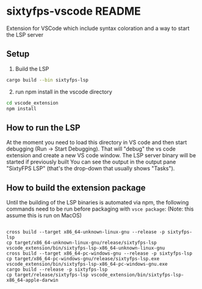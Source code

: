 # sixtyfps-vscode README

Extension for VSCode which include syntax coloration and a way to start the LSP server

## Setup

1. Build the LSP

```sh
cargo build --bin sixtyfps-lsp
```

2. run npm install in the vscode directory

```sh
cd vscode_extension
npm install
```

## How to run the LSP

At the moment you need to load this directory in VS code and then start debugging (Run -> Start Debugging).
That will "debug" the vs code extension and create a new VS code window. The LSP server binary will be started if previously built
You can see the output in the output pane "SixtyFPS LSP" (that's the drop-down that usually shows "Tasks").

## How to build the extension package

Until the building of the LSP binaries is automated via npm, the following commands need to be run before packaging with `vsce package`:
(Note: this assume this is run on MacOS)

```shell

cross build --target x86_64-unknown-linux-gnu --release -p sixtyfps-lsp
cp target/x86_64-unknown-linux-gnu/release/sixtyfps-lsp vscode_extension/bin/sixtyfps-lsp-x86_64-unknown-linux-gnu
cross build --target x86_64-pc-windows-gnu --release -p sixtyfps-lsp
cp target/x86_64-pc-windows-gnu/release/sixtyfps-lsp.exe vscode_extension/bin/sixtyfps-lsp-x86_64-pc-windows-gnu.exe
cargo build --release -p sixtyfps-lsp
cp target/release/sixtyfps-lsp vscode_extension/bin/sixtyfps-lsp-x86_64-apple-darwin
```